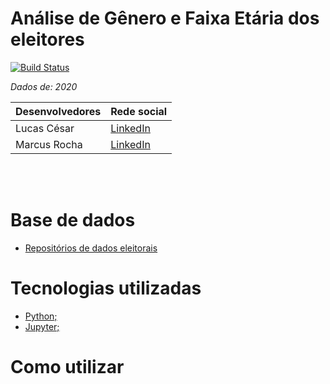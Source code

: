 # Análise de Gênero e Faixa Etária dos eleitores

[![Build Status](https://travis-ci.com/LucasACES/Projeto_integrador_2020-2.svg?branch=master)](https://travis-ci.com/LucasACES/Projeto_integrador_2020-2)

*Dados de: 2020*

|Desenvolvedores|Rede social|
|----------|------------|
|Lucas César| [LinkedIn](https://www.linkedin.com/in/lucas-c%C3%A9sar-2020k/)|
|Marcus Rocha| [LinkedIn](https://www.linkedin.com/in/marcus-vin%C3%ADcius-augusto-rocha-568bb8192/)|
<br>
<br>

# Base de dados

- [Repositórios de dados eleitorais](https://www.tse.jus.br/eleicoes/estatisticas/repositorio-de-dados-eleitorais-1)



# Tecnologias utilizadas

- [Python;](https://www.python.org/)
- [Jupyter;](https://jupyter.org/)



# Como utilizar

```

```
